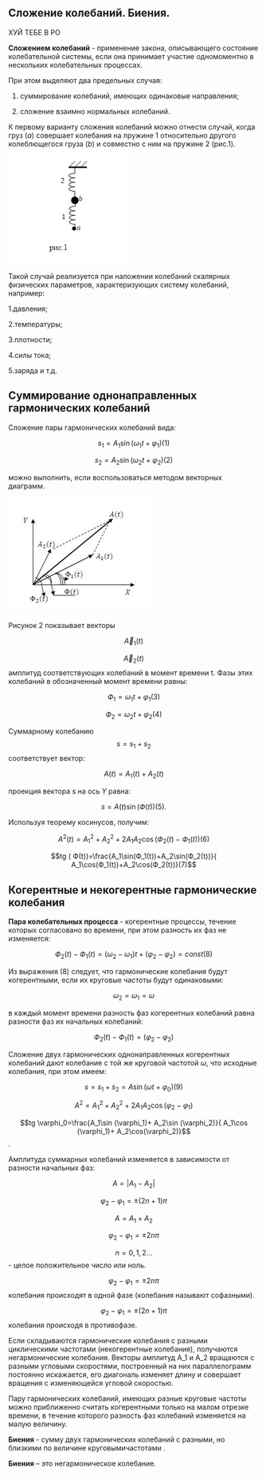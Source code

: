 ## __Сложение колебаний. Биения.__ ##
ХУЙ ТЕБЕ В РО

__Сложением колебаний__ - применение закона, описывающего состояние колебательной системы, если она принимает участие одномоментно в нескольких колебательных процессах.

При этом выделяют два предельных случая:

1. суммирование колебаний, имеющих одинаковые направления;

2. сложение взаимно нормальных колебаний.  

К первому варианту сложения колебаний можно отнести случай, когда груз ($a$) совершает колебания на пружине 1 относительно другого колеблющегося груза ($b$) и совместно с ним на пружине 2 (рис.1).

![](./images/pruzhina.png)


Такой случай реализуется при наложении колебаний скалярных физических параметров, характеризующих систему колебаний, например:

1.давления;

2.температуры;

3.плотности;

4.силы тока;

5.заряда и т.д.

## __Суммирование однонаправленных гармонических колебаний__ ##
Сложение пары гармонических колебаний вида:

$$s_1=A_1 \sin (\omega_1 t+\varphi_1) (1)$$ 

$$ s_2=A_2 \sin (\omega_2 t+\varphi_2) (2)$$

можно выполнить, если воспользоваться методом векторных диаграмм.


![](./images/ilovechina.png)


Рисунок 2 показывает векторы 

$$\vec A_1(t)$$ 

$$\vec A_2(t)$$ 
амплитуд соответствующих колебаний в момент времени t. Фазы этих колебаний в обозначенный момент времени равны:

$$Ф_1=\omega_1 t+\varphi_1 (3)$$ 

$$Ф_2=\omega_2 t+\varphi_2 (4)$$

Суммарному колебанию $$s=s_1+s_2$$ соответствует вектор:

$$A(t)=A_1(t)+A_2(t)$$

проекция вектора $s$ на ось $Y$ равна:

$$s=A(t)\sin(Ф(t))(5).$$

Используя теорему косинусов, получим:

$$A^2(t)=A_1^2+A_2^2+2A_1A_2\cos (Ф_2(t)-Ф_1(t))(6)$$

$$tg ( Ф(t))=\frac{A_1\sin(Ф_1(t))+A_2\sin(Ф_2(t))}{ A_1\cos(Ф_1(t))+A_2\cos(Ф_2(t))}(7)$$

## __Когерентные и некогерентные гармонические колебания__ ##

__Пара колебательных процесса__ -  когерентные процессы, течение которых согласовано во времени, при этом разность их фаз не изменяется:

$$Ф_2(t)-Ф_1(t)=(\omega_2-\omega_1)t+(\varphi_2-\varphi_2)=const (8)$$

Из выражения (8) следует, что гармонические колебания будут когерентными, если их круговые частоты будут одинаковыми:

$$\omega_2=\omega_1=\omega$$

в каждый момент времени разность фаз когерентных колебаний равна разности фаз их начальных колебаний:

$$ Ф_2(t)-Ф_1(t)=(\varphi_2-\varphi_2)$$

Сложение двух гармонических однонаправленных когерентных колебаний дают колебание с той же круговой частотой $\omega$, что исходные колебания, при этом имеем:

$$s=s_1+s_2=A\sin(\omega t+\varphi_0)(9)$$

$$A^2=A_1^2+A_2^2+2A_1A_2\cos (\varphi_2-\varphi_1)$$

$$tg \varphi_0=\frac{A_1\sin (\varphi_1)+ A_2\sin (\varphi_2)}{ A_1\cos (\varphi_1)+ A_2\cos(\varphi_2)}$$.

Амплитуда суммарных колебаний изменяется в зависимости от разности начальных фаз:

 $$A=|A_1-A_2|$$

$$\varphi_2-\varphi_1=\pm (2n+1)\pi$$

$$A=A_1+A_2$$

$$\varphi_2-\varphi_1=\pm 2n\pi$$

$$n=0,1,2...$$- целое положительное число или ноль.

$$\varphi_2-\varphi_1=\pm 2n\pi$$ колебания происходят в одной фазе (колебания называют софазными).

$$\varphi_2-\varphi_1=\pm (2n+1)\pi$$ колебания происходя в противофазе.

Если складываются гармонические колебания с разными циклическими частотами (некогерентные колебания), получаются негармонические колебания. Векторы амплитуд A_1 и A_2 вращаются с разными угловыми скоростями, построенный на них параллелограмм постоянно искажается, его диагональ изменяет длину и совершает вращения с изменяющейся угловой скоростью.

Пару гармонических колебаний, имеющих разные круговые частоты можно приближенно считать когерентными только на малом отрезке времени, в течение которого разность фаз  колебаний изменяется на малую величину.

__Биения__ - сумму двух гармонических колебаний с разными, но близкими по величине круговымичастотами .

__Биения__ – это негармоническое колебание.

